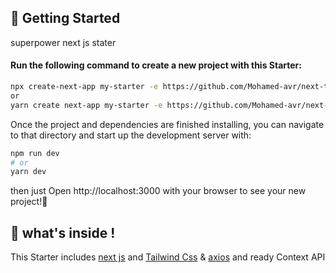 
## 🚀 Getting Started
superpower next js stater 
#### Run the following command to create a new project with this Starter:
```bash
npx create-next-app my-starter -e https://github.com/Mohamed-avr/next-tailwind-context-axios-starter
or 
yarn create next-app my-starter -e https://github.com/Mohamed-avr/next-tailwind-context-axios-starter
```

Once the project and dependencies are finished installing, you can navigate to that directory and start up the development server with:
```bash
npm run dev
# or
yarn dev
```
then just Open http://localhost:3000 with your browser to see your new project!🚀

## 🧐 what's inside ! 
This Starter includes [next js](https://nextjs.org) and [Tailwind Css](https://tailwindcss.com) & [axios](https://axios-http.com) and ready Context API
